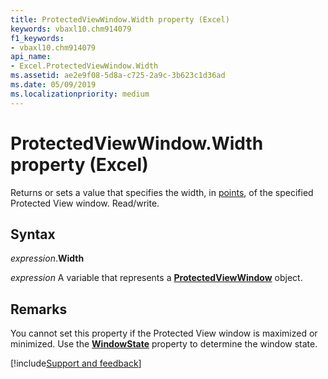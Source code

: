 ```yaml
---
title: ProtectedViewWindow.Width property (Excel)
keywords: vbaxl10.chm914079
f1_keywords:
- vbaxl10.chm914079
api_name:
- Excel.ProtectedViewWindow.Width
ms.assetid: ae2e9f08-5d8a-c725-2a9c-3b623c1d36ad
ms.date: 05/09/2019
ms.localizationpriority: medium
---
```



# ProtectedViewWindow.Width property (Excel)

Returns or sets a value that specifies the width, in [points](../language/glossary/vbe-glossary.md#point), of the specified Protected View window. Read/write.


## Syntax

_expression_.**Width**

_expression_ A variable that represents a **[ProtectedViewWindow](Excel.ProtectedViewWindow.md)** object.


## Remarks

You cannot set this property if the Protected View window is maximized or minimized. Use the **[WindowState](Excel.ProtectedViewWindow.WindowState.md)** property to determine the window state.




[!include[Support and feedback](~/includes/feedback-boilerplate.md)]